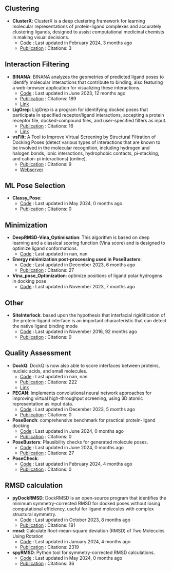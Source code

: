 
## **Clustering**
- **ClusterX**: ClusterX is a deep clustering framework for learning molecular representations of protein-ligand complexes and accurately clustering ligands, designed to assist computational medicinal chemists in making visual decisions.
	- [Code](https://github.com/ChenSikang/ClusterX) : Last updated in February 2024, 3 months ago
	- [Publication](https://doi.org/10.1093/bib/bbad126) : Citations: 3

## **Interaction Filtering**
- **BINANA**: BINANA analyzes the geometries of predicted ligand poses to identify molecular interactions that contribute to binding, also featuring a web-browser application for visualizing these interactions.
	- [Code](https://github.com/durrantlab/binana) : Last updated in June 2023, 12 months ago
	- [Publication](https://doi.org/10.1016%2Fj.jmgm.2011.01.004) : Citations: 189
	- [Link](https://durrantlab.pitt.edu/binana-download/)
- **LigGrep**: LigGrep is a program for identifying docked poses that participate in specified receptor/ligand interactions, accepting a protein receptor file, docked-compound files, and user-specified filters as input.
	- [Publication](https://doi.org/10.1186/s13321-020-00471-2) : Citations: 16
	- [Link](https://durrantlab.pitt.edu/liggrep/)
- **vsFilt**: A Tool to Improve Virtual Screening by Structural Filtration of Docking Poses (detect various types of interactions that are known to be involved in the molecular recognition, including hydrogen and halogen bonds, ionic interactions, hydrophobic contacts, pi-stacking, and cation-pi interactions) (online).
	- [Publication](https://doi.org/10.1021/acs.jcim.0c00303) : Citations: 9
	- [Webserver](https://biokinet.belozersky.msu.ru/vsfilt)

## **ML Pose Selection**
- **Classy_Pose**: 
	- [Code](https://github.com/vktrannguyen/Classy_Pose) : Last updated in May 2024, 0 months ago
	- [Publication](https://doi.org/10.1002/aisy.202400238) : Citations: 0

## **Minimization**
- **DeepRMSD-Vina_Optimisation**: This algorithm is based on deep learning and a classical scoring function (Vina score) and is designed to optimize ligand conformations.
	- [Code](<https://github.com/zchwang/DeepRMSD-Vina_Optimization>) : Last updated in nan, nan
- **Energy minimization post-processing used in PoseBusters**: 
	- [Code](https://github.com/maabuu/posebusters_em) : Last updated in December 2023, 6 months ago
	- [Publication](https://doi.org/10.1039/d3sc04185a) : Citations: 27
- **Vina_pose_Optimization**: optimize positions of ligand polar hydrogens in docking pose
	- [Code](https://github.com/rongfengzou/vina_pose_optimization) : Last updated in November 2023, 7 months ago

## **Other**
- **SiteInterlock**: based upon the hypothesis that interfacial rigidification of the protein-ligand interface is an important characteristic that can detect the native ligand binding mode
	- [Code](https://github.com/rasbt/siteinterlock) : Last updated in November 2016, 92 months ago
	- [Publication](https://doi.org/10.1002/prot.25172/full) : Citations: 0

## **Quality Assessment**
- **DockQ**: DockQ is now also able to score interfaces between proteins, nucleic acids, and small molecules.
	- [Code](http://github.com/bjornwallner/DockQ/) : Last updated in nan, nan
	- [Publication](https://doi.org/10.1371/journal.pone.0161879) : Citations: 222
	- [Link](https://wallnerlab.org/DockQ)
- **PECAN**: Implements convolutional neural network approaches for improving virtual high-throughput screening, using 3D atomic representation as input data.
	- [Code](https://github.com/LLNL/PECAN2) : Last updated in December 2023, 5 months ago
	- [Publication](https://doi.org/10.3390/make6010030) : Citations: 0
- **PoseBench**: comprehensive benchmark for practical protein-ligand docking
	- [Code](https://github.com/BioinfoMachineLearning/PoseBench) : Last updated in June 2024, 0 months ago
	- [Publication](https://doi.org/10.5281/zenodo.11477766.svg) : Citations: 0
- **PoseBusters**: Plausibility checks for generated molecule poses.
	- [Code](https://github.com/maabuu/posebusters) : Last updated in June 2024, 0 months ago
	- [Publication](https://doi.org/10.1039/D3SC04185A) : Citations: 27
- **PoseCheck**: 
	- [Code](https://github.com/cch1999/posecheck) : Last updated in February 2024, 4 months ago
	- [Publication](https://doi.org/10.5281/zenodo.10208912.svg) : Citations: 0

## **RMSD calculation**
- **pyDockRMSD**: DockRMSD is an open-source program that identifies the minimum symmetry-corrected RMSD for docked poses without losing computational efficiency, useful for ligand molecules with complex structural symmetry.
	- [Code](https://github.com/neudinger/pyDockRMSD) : Last updated in October 2023, 8 months ago
	- [Publication](https://doi.org/10.1186/s13321-019-0362-7) : Citations: 181
- **rmsd**: Calculate Root-mean-square deviation (RMSD) of Two Molecules Using Rotation
	- [Code](https://github.com/charnley/rmsd) : Last updated in January 2024, 4 months ago
	- [Publication](https://doi.org/10.1107/S0567739476001873) : Citations: 2319
- **spyRMSD**: Python tool for symmetry-corrected RMSD calculations.
	- [Code](https://github.com/RMeli/spyrmsd) : Last updated in May 2024, 0 months ago
	- [Publication](https://doi.org/10.1186/s13321-020-00455-2) : Citations: 36
